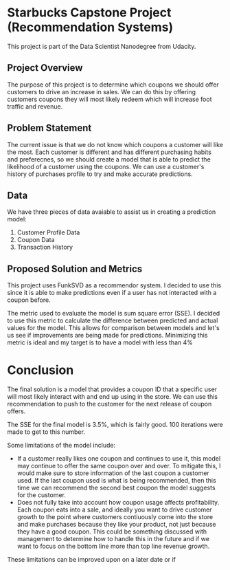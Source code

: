 # Starbucks Capstone Project (Recommendation Systems)
This project is part of the Data Scientist Nanodegree from Udacity. 

## Project Overview

The purpose of this project is to determine which coupons we should offer customers to drive an increase in sales. We can do this by offering customers coupons they will most likely redeem which will increase foot traffic and revenue. 

## Problem Statement

The current issue is that we do not know which coupons a customer will like the most. Each customer is different and has different purchasing habits and preferecnes, so we should create a model that is able to predict the likelihood of a customer using the coupons. We can use a customer's history of purchases profile to try and make accurate predictions. 

## Data

We have three pieces of data avaiable to assist us in creating a prediction model:
1. Customer Profile Data
2. Coupon Data
3. Transaction History


## Proposed Solution and Metrics

This project uses FunkSVD as a recommendor system. I decided to use this since it is able to make predictions even if a user has not interacted with a coupon before. 

The metric used to evaluate the model is sum square error (SSE). I decided to use this metric to calculate the difference between predicted and actual values for the model. This allows for comparison between models and let's us see if improvements are being made for predictions. Minimizing this metric is ideal and my target is to have a model with less than 4%


# Conclusion

The final solution is a model that provides a coupon ID that a specific user will most likely interact with and end up using in the store. We can use this recommendation to push to the customer for the next release of coupon offers. 

The SSE for the final model is 3.5%, which is fairly good. 100 iterations were made to get to this number. 

Some limitations of the model include:
- If a customer really likes one coupon and continues to use it, this model may continue to offer the same coupon over and over. To mitigate this, I would make sure to store information of the last coupon a customer used. If the last coupon used is what is being recommended, then this time we can recommend the second best coupon the model suggests for the customer. 
- Does not fully take into account how coupon usage affects profitability. Each coupon eats into a sale, and ideally you want to drive customer growth to the point where customers contiuously come into the store and make purchases because they like your product, not just because they have a good coupon. This could be something discussed with management to determine how to handle this in the future and if we want to focus on the bottom line more than top line revenue growth. 

These limitations can be improved upon on a later date or if 